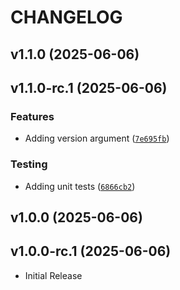 # CHANGELOG

<!-- version list -->

## v1.1.0 (2025-06-06)


## v1.1.0-rc.1 (2025-06-06)

### Features

- Adding version argument
  ([`7e695fb`](https://github.com/gabrielrih/sqlpinger/commit/7e695fb4911a2f9c40ec9f8dcf01dc9253376457))

### Testing

- Adding unit tests
  ([`6866cb2`](https://github.com/gabrielrih/sqlpinger/commit/6866cb28bacad5decef629fe257b1d3dc85a81aa))


## v1.0.0 (2025-06-06)


## v1.0.0-rc.1 (2025-06-06)

- Initial Release
